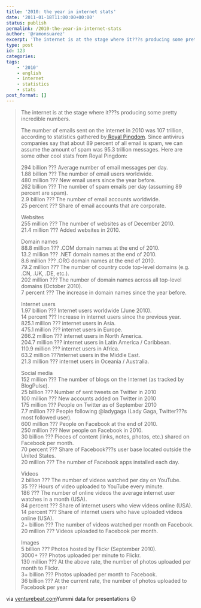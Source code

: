 ```yaml
---
title: '2010: the year in internet stats'
date: '2011-01-18T11:00:00+00:00'
status: publish
permalink: /2010-the-year-in-internet-stats
author: '@ramonsuarez'
excerpt: 'The internet is at the stage where it???s producing some pretty incredible numbers. The number of emails sent on the internet in 2010 was 107 trillion, according to statistics gathered by Royal Pingdom. Since antivirus companies say that about 89 pe...'
type: post
id: 123
categories:
tags:
    - '2010'
    - english
    - internet
    - statistics
    - stats
post_format: []
---
```

> The internet is at the stage where it???s producing some pretty incredible numbers.
> 
> The number of emails sent on the internet in 2010 was 107 trillion, according to statistics gathered by[ Royal Pingdom](http://venturebeat.com/2011/01/12/2010-the-year-in-internet-stats/?utm_source=feedburner&utm_medium=feed&utm_campaign=Feed%3A+Venturebeat+%28VentureBeat%29/294%20billion%20???%20Average%20number%20of%20email%20messages%20per%20day.%201.88%20billion%20???%20The%20number%20of%20email%20users%20worldwide.%20480%20million%20???%20New%20email%20users%20since%20the%20year%20before.%2089.1%%20???%20The%20share%20of%20emails%20that%20were%20spam.%20262%20billion%20???%20The%20number%20of%20spam%20emails%20per%20day%20(assuming%2089%%20are%20spam).%202.9%20billion%20???%20The%20number%20of%20email%20accounts%20worldwide.%2025%%20???%20Share%20of%20email%20accounts%20that%20are%20corporate.%20Websites%20255%20million%20???%20The%20number%20of%20websites%20as%20of%20December%202010.%2021.4%20million%20???%20Added%20websites%20in%202010.%20Web%20servers%2039.1%%20???%20Growth%20in%20the%20number%20of%20Apache%20websites%20in%202010.%2015.3%%20???%20Growth%20in%20the%20number%20of%20IIS%20websites%20in%202010.%204.1%%20???%20Growth%20in%20the%20number%20of%20nginx%20websites%20in%202010.%205.8%%20???%20Growth%20in%20the%20number%20of%20Google%20GWS%20websites%20in%202010.%2055.7%%20???%20Growth%20in%20the%20number%20of%20Lighttpd%20websites%20in%202010.%20%20%20Domain%20names%2088.8%20million%20???%20.COM%20domain%20names%20at%20the%20end%20of%202010.%2013.2%20million%20???%20.NET%20domain%20names%20at%20the%20end%20of%202010.%208.6%20million%20???%20.ORG%20domain%20names%20at%20the%20end%20of%202010.%2079.2%20million%20???%20The%20number%20of%20country%20code%20top-level%20domains%20(e.g.%20.CN,%20.UK,%20.DE,%20etc.).%20202%20million%20???%20The%20number%20of%20domain%20names%20across%20all%20top-level%20domains%20(October%202010).%207%%20???%20The%20increase%20in%20domain%20names%20since%20the%20year%20before.%20Internet%20users%201.97%20billion%20???%20Internet%20users%20worldwide%20(June%202010).%2014%%20???%20Increase%20in%20Internet%20users%20since%20the%20previous%20year.%20825.1%20million%20???%20Internet%20users%20in%20Asia.%20475.1%20million%20???%20Internet%20users%20in%20Europe.%20266.2%20million%20???%20Internet%20users%20in%20North%20America.%20204.7%20million%20???%20Internet%20users%20in%20Latin%20America%20/%20Caribbean.%20110.9%20million%20???%20Internet%20users%20in%20Africa.%2063.2%20million%20???%20Internet%20users%20in%20the%20Middle%20East.%2021.3%20million%20???%20Internet%20users%20in%20Oceania%20/%20Australia.%20%20%20Social%20media%20152%20million%20???%20The%20number%20of%20blogs%20on%20the%20Internet%20(as%20tracked%20by%20BlogPulse).%2025%20billion%20???%20Number%20of%20sent%20tweets%20on%20Twitter%20in%202010%20100%20million%20???%20New%20accounts%20added%20on%20Twitter%20in%202010%20175%20million%20???%20People%20on%20Twitter%20as%20of%20September%202010%207.7%20million%20???%20People%20following%20@ladygaga%20(Lady%20Gaga,%20Twitter???s%20most%20followed%20user).%20600%20million%20???%20People%20on%20Facebook%20at%20the%20end%20of%202010.%20250%20million%20???%20New%20people%20on%20Facebook%20in%202010.%2030%20billion%20???%20Pieces%20of%20content%20(links,%20notes,%20photos,%20etc.)%20shared%20on%20Facebook%20per%20month.%2070%%20???%20Share%20of%20Facebook???s%20user%20base%20located%20outside%20the%20United%20States.%2020%20million%20???%20The%20number%20of%20Facebook%20apps%20installed%20each%20day.%20Web%20browsers%20%20%20Videos%202%20billion%20???%20The%20number%20of%20videos%20watched%20per%20day%20on%20YouTube.%2035%20???%20Hours%20of%20video%20uploaded%20to%20YouTube%20every%20minute.%20186%20???%20The%20number%20of%20online%20videos%20the%20average%20Internet%20user%20watches%20in%20a%20month%20(USA).%2084%%20???%20Share%20of%20Internet%20users%20that%20view%20videos%20online%20(USA).%2014%%20???%20Share%20of%20Internet%20users%20that%20have%20uploaded%20videos%20online%20(USA).%202+%20billion%20???%20The%20number%20of%20videos%20watched%20per%20month%20on%20Facebook.%2020%20million%20???%20Videos%20uploaded%20to%20Facebook%20per%20month.%20Images%205%20billion%20???%20Photos%20hosted%20by%20Flickr%20(September%202010).%203000+%20???%20Photos%20uploaded%20per%20minute%20to%20Flickr.%20130%20million%20???%20At%20the%20above%20rate,%20the%20number%20of%20photos%20uploaded%20per%20month%20to%20Flickr.%203+%20billion%20???%20Photos%20uploaded%20per%20month%20to%20Facebook.%2036%20billion%20???%20At%20the%20current%20rate,%20the%20number%20of%20photos%20uploaded%20to%20Facebook%20per%20year.). Since antivirus companies say that about 89 percent of all email is spam, we can assume the amount of spam was 95.3 trillion messages. Here are some other cool stats from Royal Pingdom:
> 
> 294 billion ??? Average number of email messages per day.  
> 1.88 billion ??? The number of email users worldwide.  
> 480 million ??? New email users since the year before.  
> 262 billion ??? The number of spam emails per day (assuming 89 percent are spam).  
> 2.9 billion ??? The number of email accounts worldwide.  
> 25 percent ??? Share of email accounts that are corporate.
> 
> Websites  
> 255 million ??? The number of websites as of December 2010.  
> 21.4 million ??? Added websites in 2010.
> 
> Domain names  
> 88.8 million ??? .COM domain names at the end of 2010.  
> 13.2 million ??? .NET domain names at the end of 2010.  
> 8.6 million ??? .ORG domain names at the end of 2010.  
> 79.2 million ??? The number of country code top-level domains (e.g. .CN, .UK, .DE, etc.).  
> 202 million ??? The number of domain names across all top-level domains (October 2010).  
> 7 percent ??? The increase in domain names since the year before.
> 
> Internet users  
> 1.97 billion ??? Internet users worldwide (June 2010).  
> 14 percent ??? Increase in internet users since the previous year.  
> 825.1 million ??? internet users in Asia.  
> 475.1 million ??? internet users in Europe.  
> 266.2 million ??? internet users in North America.  
> 204.7 million ??? internet users in Latin America / Caribbean.  
> 110.9 million ??? internet users in Africa.  
> 63.2 million ???internet users in the Middle East.  
> 21.3 million ??? internet users in Oceania / Australia.
> 
> Social media  
> 152 million ??? The number of blogs on the Internet (as tracked by BlogPulse).  
> 25 billion ??? Number of sent tweets on Twitter in 2010  
> 100 million ??? New accounts added on Twitter in 2010  
> 175 million ??? People on Twitter as of September 2010  
> 7.7 million ??? People following @ladygaga (Lady Gaga, Twitter???s most followed user).  
> 600 million ??? People on Facebook at the end of 2010.  
> 250 million ??? New people on Facebook in 2010.  
> 30 billion ??? Pieces of content (links, notes, photos, etc.) shared on Facebook per month.  
> 70 percent ??? Share of Facebook???s user base located outside the United States.  
> 20 million ??? The number of Facebook apps installed each day.
> 
> Videos  
> 2 billion ??? The number of videos watched per day on YouTube.  
> 35 ??? Hours of video uploaded to YouTube every minute.  
> 186 ??? The number of online videos the average internet user watches in a month (USA).  
> 84 percent ??? Share of internet users who view videos online (USA).  
> 14 percent ??? Share of internet users who have uploaded videos online (USA).  
> 2+ billion ??? The number of videos watched per month on Facebook.  
> 20 million ??? Videos uploaded to Facebook per month.
> 
> Images  
> 5 billion ??? Photos hosted by Flickr (September 2010).  
> 3000+ ??? Photos uploaded per minute to Flickr.  
> 130 million ??? At the above rate, the number of photos uploaded per month to Flickr.  
> 3+ billion ??? Photos uploaded per month to Facebook.  
> 36 billion ??? At the current rate, the number of photos uploaded to Facebook per year

via [venturebeat.com](http://venturebeat.com/2011/01/12/2010-the-year-in-internet-stats/?utm_source=feedburner&utm_medium=feed&utm_campaign=Feed%3A+Venturebeat+%28VentureBeat%29)</div>Yummi data for presentations 😉

</div>